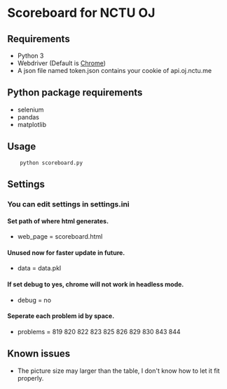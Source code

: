# Scoreboard for NCTU OJ

## Requirements
- Python 3
- Webdriver (Default is [Chrome](http://chromedriver.chromium.org/downloads))
- A json file named token.json contains your cookie of api.oj.nctu.me

## Python package requirements
- selenium
- pandas
- matplotlib

## Usage
```bash=
    python scoreboard.py
```

## Settings
### You can edit settings in settings.ini

#### Set path of where html generates.
- web_page = scoreboard.html
#### Unused now for faster update in future.
- data = data.pkl
#### If set debug to yes, chrome will not work in headless mode.
- debug = no
#### Seperate each problem id by space.
- problems = 819 820 822 823 825 826 829 830 843 844

## Known issues
- The picture size may larger than the table, I don't know how to let it fit properly.
